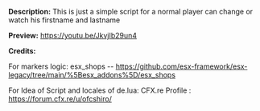
**Description:**
    This is just a simple script for a normal player can change or watch his firstname and lastname 

**Preview:** https://youtu.be/JkvjIb29un4

**Credits:**

   For markers logic:
   esx_shops       -- https://github.com/esx-framework/esx-legacy/tree/main/%5Besx_addons%5D/esx_shops

   For Idea of Script and locales of de.lua:
   CFX.re Profile : https://forum.cfx.re/u/ofcshiro/
